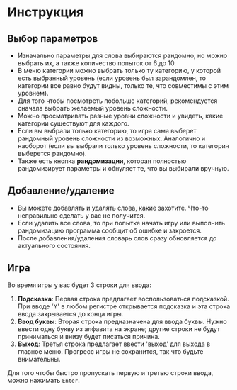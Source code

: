 # Инструкция

## Выбор параметров

- Изначально параметры для слова выбираются рандомно, но можно выбрать их, а также количество попыток от 6 до 10.
- В меню категории можно выбрать только ту категорию, у которой есть выбранный уровень (если уровень был зарандомлен, то
  категории все равно будут видны, только те, что совместимы с этим уровнем).
- Для того чтобы посмотреть побольше категорий, рекомендуется сначала выбрать желаемый уровень сложности.
- Можно просматривать разные уровни сложности и увидеть, какие категории существуют для каждого.
- Если вы выбрали только категорию, то игра сама выберет рандомный уровень сложности из возможных. Аналогично и
  наоборот (если вы выбрали только уровень сложности, то категория выберется рандомно).
- Также есть кнопка **рандомизации**, которая полностью рандомизирует параметры и обнуляет те, что вы выбирали вручную.

## Добавление/удаление

- Вы можете добавлять и удалять слова, какие захотите. Что-то неправильно сделать у вас не получится.
- Если удалить все слова, то при попытке начать игру или выполнить рандомизацию программа сообщит об ошибке и закроется.
- После добавления/удаления словарь слов сразу обновляется до актуального состояния.

## Игра

Во время игры у вас будет 3 строки для ввода:

1. **Подсказка**: Первая строка предлагает воспользоваться подсказкой. При вводе 'Y' в любом регистре открывается
   подсказка и эта строка ввода закрывается до конца игры.
2. **Ввод буквы**: Вторая строка предназначена для ввода буквы. Нужно ввести одну букву из алфавита на экране; другие
   строки не будут приниматься и внизу будет писаться причина.
3. **Выход**: Третья строка предлагает ввести 'выход' для выхода в главное меню. Прогресс игры не сохранится, так что
   будьте внимательны.

Для того чтобы быстро пропускать первую и третью строки ввода, можно нажимать `Enter`.
